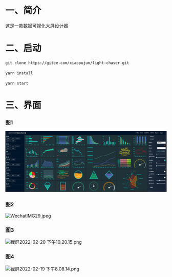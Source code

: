 # 一、简介

这是一款数据可视化大屏设计器

# 二、启动

```shell
git clone https://gitee.com/xiaopujun/light-chaser.git

yarn install

yarn start
```

# 三、界面

### 图1

![img_1.png](img_1.png)
### 图2

![WechatIMG29.jpeg](https://s2.loli.net/2022/05/19/OzpPS4LhGAEik5x.jpg)

### 图3

![截屏2022-02-20 下午10.20.15.png](https://s2.loli.net/2022/05/19/dz18wOxfGDIMKJZ.png)

### 图4

![截屏2022-02-19 下午8.08.14.png](https://s2.loli.net/2022/05/19/eoVrjH96WaZJTNw.png)